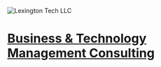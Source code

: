 ![Lexington Tech LLC](https://avatars.githubusercontent.com/u/3786545?s=400&u=dd3be4cc5670b95c88981f28b934d4383ada2162&v=4 "Lexington Tech LLC")

# <a href="https://lexingtontech.us" target="_blank">Business & Technology Management Consulting</a>

